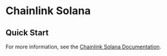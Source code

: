 # Chainlink Solana

## Quick Start

For more information, see the [Chainlink Solana Documentation](./docs/).
